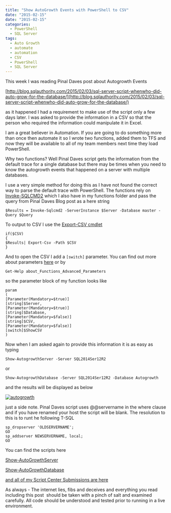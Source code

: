 ```yaml
---
title: "Show AutoGrowth Events with PowerShell to CSV"
date: "2015-02-15"
date: "2015-02-15" 
categories: 
  - PowerShell
  - SQL Server
tags: 
  - Auto Growth
  - automate
  - automation
  - CSV
  - PowerShell
  - SQL Server
---
```


This week I was reading Pinal Daves post about Autogrowth Events

[http://blog.sqlauthority.com/2015/02/03/sql-server-script-whenwho-did-auto-grow-for-the-database/](http://blog.sqlauthority.com/2015/02/03/sql-server-script-whenwho-did-auto-grow-for-the-database/)

as it happened I had a requirement to make use of the script only a few days later. I was asked to provide the information in a CSV so that the person who required the information could manipulate it in Excel.

I am a great believer in Automation. If you are going to do something more than once then automate it so I wrote two functions, added them to TFS and now they will be available to all of my team members next time they load PowerShell.

Why two functions? Well Pinal Daves script gets the information from the default trace for a single database but there may be times when you need to know the autogrowth events that happened on a server with multiple databases.

I use a very simple method for doing this as I have not found the correct way to parse the default trace with PowerShell. The functions rely on [Invoke-SQLCMD2](https://github.com/RamblingCookieMonster/PowerShell/blob/master/Invoke-Sqlcmd2.ps1) which I also have in my functions folder and pass the query from Pinal Daves Blog post as a here string

`$Results = Invoke-Sqlcmd2 -ServerInstance $Server -Database master -Query $Query`

To output to CSV I use the [Export-CSV cmdlet](https://technet.microsoft.com/en-us/library/hh849932.aspx?WT.mc_id=DP-MVP-5002693)

```
if($CSV)
{
$Results| Export-Csv -Path $CSV
}
```
And to open the CSV I add a `[switch]` parameter. You can find out more about parameters [here](https://technet.microsoft.com/en-us/library/hh847743.aspx?WT.mc_id=DP-MVP-5002693) or by

`Get-Help about_Functions_Advanced_Parameters`

so the parameter block of my function looks like

```
param
(
[Parameter(Mandatory=$true)]
[string]$Server,
[Parameter(Mandatory=$true)]
[string]$Database,
[Parameter(Mandatory=$false)]
[string]$CSV,
[Parameter(Mandatory=$false)]
[switch]$ShowCSV
)
```

Now when I am asked again to provide this information it is as easy as typing

`Show-AutogrowthServer -Server SQL2014Ser12R2` 

or

`Show-AutogrowthDatabase -Server SQL2014Ser12R2 -Database Autogrowth`

and the results will be displayed as below

[![autogrowth](https://sqldbawithabeard.com/wp-content/uploads/2015/02/autogrowth.jpg?w=660)](https://sqldbawithabeard.com/wp-content/uploads/2015/02/autogrowth.jpg)

just a side note. Pinal Daves script uses @@servername in the where clause and if you have renamed your host the script will be blank. The resolution to this is to runt he following T-SQL

``` 
sp_dropserver 'OLDSERVERNAME';
GO
sp_addserver NEWSERVERNAME, local;
GO
```

You can find the scripts here

[Show-AutoGrowthServer](https://gallery.technet.microsoft.com/scriptcenter/Show-Autogrowth-Events-for-8798a8b0?WT.mc_id=DP-MVP-5002693)

[Show-AutoGrowthDatabase](https://gallery.technet.microsoft.com/scriptcenter/Show-Autogrowth-Events-and-f4833cc8?WT.mc_id=DP-MVP-5002693)

[and all of my Script Center Submissions are here](https://gallery.technet.microsoft.com/scriptcenter/site/search?f%5B0%5D.Type=User&f%5B0%5D.Value=Rob%20Sewell?WT.mc_id=DP-MVP-5002693)

As always - The internet lies, fibs and deceives and everything you read including this post  should be taken with a pinch of salt and examined carefully. All code should be understood and tested prior to running in a live environment.
